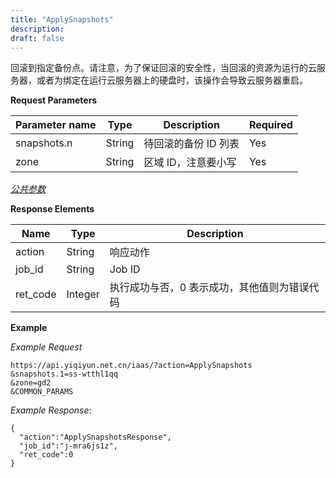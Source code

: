 ```yaml
---
title: "ApplySnapshots"
description: 
draft: false
---
```




回滚到指定备份点。请注意，为了保证回滚的安全性，当回滚的资源为运行的云服务器，或者为绑定在运行云服务器上的硬盘时，该操作会导致云服务器重启。

**Request Parameters**

| Parameter name | Type | Description | Required |
| --- | --- | --- | --- |
| snapshots.n | String | 待回滚的备份 ID 列表 | Yes |
| zone | String | 区域 ID，注意要小写 | Yes |

[_公共参数_](../../../parameters/)

**Response Elements**

| Name | Type | Description |
| --- | --- | --- |
| action | String | 响应动作 |
| job_id | String | Job ID |
| ret_code | Integer | 执行成功与否，0 表示成功，其他值则为错误代码 |

**Example**

_Example Request_

```
https://api.yiqiyun.net.cn/iaas/?action=ApplySnapshots
&snapshots.1=ss-wtthl1qq
&zone=gd2
&COMMON_PARAMS
```

_Example Response_:

```
{
  "action":"ApplySnapshotsResponse",
  "job_id":"j-mra6js1z",
  "ret_code":0
}
```
